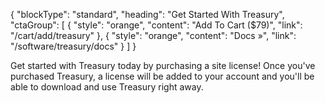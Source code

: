 {
    "blockType": "standard",
    "heading": "Get Started With Treasury",
    "ctaGroup": [
        {
            "style": "orange",
            "content": "Add To Cart ($79)",
            "link": "/cart/add/treasury"
        },
        {
            "style": "orange",
            "content": "Docs &raquo;",
            "link": "/software/treasury/docs"
        }
    ]
}

Get started with Treasury today by purchasing a site license! Once you've purchased Treasury, a license will be added to your account and you'll be able to download and use Treasury right away.
